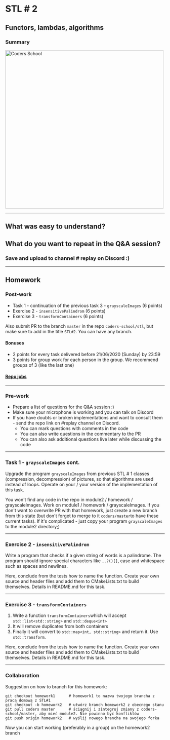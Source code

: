 <!-- .slide: data-background="#111111" -->

# STL # 2

## Functors, lambdas, algorithms

### Summary

<a href="https://coders.school">
    <img width="500px" data-src="../coders_school_logo.png" src="../coders_school_logo.png" alt="Coders School" class="plain">
</a>

___

## What was easy to understand?

## What do you want to repeat in the Q&A session?
<!-- .element: class="fragment fade-in" -->

### Save and upload to channel # replay on Discord :)
<!-- .element: class="fragment fade-in" -->

___

## Homework

### Post-work

* Task 1 - continuation of the previous task 3 - `grayscaleImages` (6 points)
* Exercise 2 - `insensitivePalindrom` (6 points)
* Exercise 3 - `transformContainers` (6 points)

Also submit PR to the branch `master` in the repo `coders-school/stl`, but make sure to add in the title `STL#2`. You can have any branch.

#### Bonuses

* 2 points for every task delivered before 21/06/2020 (Sunday) by 23:59
* 3 points for group work for each person in the group. We recommend groups of 3 (like the last one)

#### [Repo jobs](https://github.com/coders-school/stl/tree/master/module2/homework)

___

### Pre-work

* Prepare a list of questions for the Q&A session :)
* Make sure your microphone is working and you can talk on Discord
* If you have doubts or broken implementations and want to consult them - send the repo link on #replay channel on Discord.
  * You can mark questions with comments in the code
  * You can also write questions in the commentary to the PR
  * You can also ask additional questions live later while discussing the code

___

### Task 1 - `grayscaleImages` cont.

Upgrade the program `grayscaleImages` from previous STL # 1 classes (compression, decompression) of pictures, so that algorithms are used instead of loops. Operate on your / your version of the implementation of this task.

You won't find any code in the repo in module2 / homework / grayscaleImages. Work on module1 / homework / grayscaleImages. If you don't want to overwrite PR with that homework, just create a new branch from this state (but don't forget to merge to it `coders/master`to have these current tasks). If it's complicated - just copy your program `grayscaleImages` to the module2 directory;)

___

### Exercise 2 - `insensitivePalindrom`

Write a program that checks if a given string of words is a palindrome. The program should ignore special characters like `,.?()[]`, case and whitespace such as spaces and newlines.

Here, conclude from the tests how to name the function. Create your own source and header files and add them to CMakeLists.txt to build themselves. Details in README.md for this task.

___

### Exercise 3 - `transformContainers`

1. Write a function `transformContainers`which will accept `std::list<std::string>` and `std::deque<int>`
2. It will remove duplicates from both containers
3. Finally it will convert to `std::map<int, std::string>` and return it. Use `std::transform`.

Here, conclude from the tests how to name the function. Create your own source and header files and add them to CMakeLists.txt to build themselves. Details in README.md for this task.

___

### Collaboration

Suggestion on how to branch for this homework:

```git
git checkout homework1      # homework1 to nazwa twojego brancha z pracą domową z STL#1
git checkout -b homework2   # utwórz branch homework2 z obecnego stanu
git pull coders master      # ściągnij i zintegruj zmiany z coders-school/master, aby mieć module2. Nie powinno być konfliktów
git push origin homework2   # wyślij nowego brancha na swojego forka
```

Now you can start working (preferably in a group) on the homework2 branch
